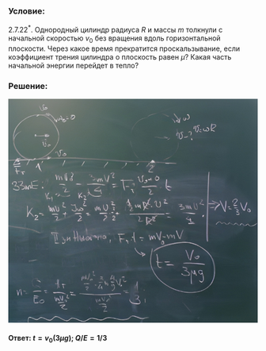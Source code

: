 ###  Условие:

$2.7.22^*.$ Однородный цилиндр радиуса $R$ и массы $m$ толкнули с начальной скоростью $v_0$ без вращения вдоль горизонтальной плоскости. Через какое время прекратится проскальзывание, если коэффициент трения цилиндра о плоскость равен $\mu$? Какая часть начальной энергии перейдет в тепло?

###  Решение:

![|793x709, 67%](../../img/2.7.22/sol.png)

#### Ответ: $t = v_0(3\mu g);$ $Q/E = 1/3$